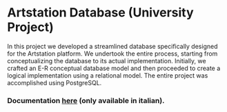 # Artstation Database (University Project)
In this project we developed a streamlined database specifically designed for the Artstation platform. We undertook the entire process, starting from conceptualizing the database to its actual implementation. Initially, we crafted an E-R conceptual database model and then proceeded to create a logical implementation using a relational model. The entire project was accomplished using PostgreSQL.

### Documentation <a href="Database-Documentation.pdf" >here</a> (only available in italian).

